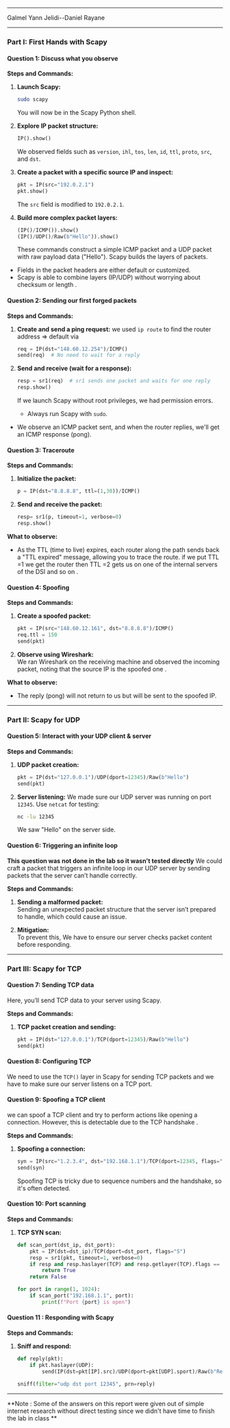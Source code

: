 
---

Galmel Yann
Jelidi--Daniel Rayane

---
### **Part I: First Hands with Scapy**

#### **Question 1: Discuss what you observe**

**Steps and Commands:**

1. **Launch Scapy:**
   ```bash
   sudo scapy
   ```
   You will now be in the Scapy Python shell.

2. **Explore IP packet structure:**
   ```python
   IP().show()
   ```
   We  observed fields such as `version`, `ihl`, `tos`, `len`, `id`, `ttl`, `proto`, `src`, and `dst`.

3. **Create a packet with a specific source IP and inspect:**
   ```python
   pkt = IP(src="192.0.2.1")
   pkt.show()
   ```
   The `src` field is modified to `192.0.2.1`.

4. **Build more complex packet layers:**
   ```python
   (IP()/ICMP()).show()
   (IP()/UDP()/Raw(b"Hello")).show()
   ```
   These commands construct a simple ICMP packet and a UDP packet with raw payload data ("Hello").  Scapy builds the layers of packets.

- Fields in the packet headers are either default or customized.
- Scapy is able to combine layers (IP/UDP) without worrying about   checksum or length .

#### **Question 2: Sending our first forged packets**

**Steps and Commands:**

1. **Create and send a ping request:**
we used `ip route` to find the router address => default via 
   ```python
   req = IP(dst="148.60.12.254")/ICMP() 
   send(req)  # No need to wait for a reply
   ```

2. **Send and receive (wait for a response):**
   ```python
   resp = sr1(req)  # sr1 sends one packet and waits for one reply
   resp.show()
   ```
   If we launch Scapy without root privileges, we had permission errors. 
   - Always run Scapy with `sudo`.

- We observe  an ICMP packet sent, and when the router replies, we'll get an ICMP response (pong).

#### **Question 3: Traceroute**


**Steps and Commands:**

1. **Initialize the packet:**
   ```python
   p = IP(dst="8.8.8.8", ttl=(1,30))/ICMP()  
      ```

2. **Send and receive the packet:**
   ```python
   resp= sr1(p, timeout=1, verbose=0)
   resp.show()
   ```

**What to observe:**
- As the TTL (time to live) expires, each router along the path sends back a "TTL expired" message, allowing you to trace the route. if we put TTL =1 we get the router then TTL =2 gets us on one of the internal servers of the DSI and so on .

#### **Question 4: Spoofing**

**Steps and Commands:**

1. **Create a spoofed packet:**
   ```python
   pkt = IP(src="148.60.12.161", dst="8.8.8.8")/ICMP()  
   req.ttl = 150
   send(pkt)
   ```

2. **Observe using Wireshark:**  
   We ran Wireshark on the receiving machine and observed the incoming packet, noting that the source IP is the spoofed one .

**What to observe:**
- The reply (pong) will not return to us but will be sent to the spoofed IP.

---

### **Part II: Scapy for UDP**

#### **Question 5: Interact with your UDP client & server**

**Steps and Commands:**

1. **UDP packet creation:**
   ```python
   pkt = IP(dst="127.0.0.1")/UDP(dport=12345)/Raw(b"Hello")
   send(pkt)
   ```

2. **Server listening:**
   We made sure our UDP server was running on port `12345`. Use `netcat` for testing:
   ```bash
   nc -lu 12345
   ```
   We saw "Hello" on the server side.

#### **Question 6: Triggering an infinite loop**
**This question was not done in the lab so it wasn't tested directly**
We could craft a packet that triggers an infinite loop in our UDP server by sending packets that the server can’t handle correctly.

**Steps and Commands:**

1. **Sending a malformed packet:**  
   Sending an unexpected packet structure that the server isn’t prepared to handle, which could cause an issue.

2. **Mitigation:**  
   To prevent this, We have to ensure our server checks packet content before responding.

---

### **Part III: Scapy for TCP**

#### **Question 7: Sending TCP data**

Here, you’ll send TCP data to your server using Scapy.

**Steps and Commands:**

1. **TCP packet creation and sending:**
   ```python
   pkt = IP(dst="127.0.0.1")/TCP(dport=12345)/Raw(b"Hello")
   send(pkt)
   ```

#### **Question 8: Configuring TCP**

We need to use the `TCP()` layer in Scapy for sending TCP packets and we have to make sure our server listens on a TCP port.

#### **Question 9: Spoofing a TCP client**

we can spoof a TCP client and try to perform actions like opening a connection. However, this is detectable due to the TCP handshake .

**Steps and Commands:**

1. **Spoofing a connection:**
   ```python
   syn = IP(src="1.2.3.4", dst="192.168.1.1")/TCP(dport=12345, flags="S")
   send(syn)
   ```
   Spoofing TCP is tricky due to sequence numbers and the handshake, so it's often detected.

#### **Question 10: Port scanning**



**Steps and Commands:**

1. **TCP SYN scan:**
   ```python
   def scan_port(dst_ip, dst_port):
       pkt = IP(dst=dst_ip)/TCP(dport=dst_port, flags="S")
       resp = sr1(pkt, timeout=1, verbose=0)
       if resp and resp.haslayer(TCP) and resp.getlayer(TCP).flags == "SA":
           return True
       return False

   for port in range(1, 1024):
       if scan_port("192.168.1.1", port):
           print(f"Port {port} is open")
   ```

#### **Question 11 : Responding with Scapy**

**Steps and Commands:**

1. **Sniff and respond:**
   ```python
   def reply(pkt):
       if pkt.haslayer(UDP):
           send(IP(dst=pkt[IP].src)/UDP(dport=pkt[UDP].sport)/Raw(b"Response"))

   sniff(filter="udp dst port 12345", prn=reply)
   ```

---
**Note : Some of the answers on this report were given out of simple internet research without direct testing since we didn't have time to finish the lab in class **
